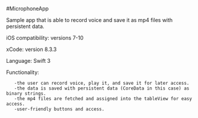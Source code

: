    #MicrophoneApp
	
Sample app that is able to record voice and save it as mp4 files with persistent data. 

   iOS compatibility:   versions 7-10
   
   xCode:               version 8.3.3
   
   Language:            Swift 3

   Functionality: 
   
       -the user can record voice, play it, and save it for later access.		 
       -the data is saved with persistent data (CoreData in this case) as binary strings. 
       -the mp4 files are fetched and assigned into the tableView for easy access.
       -user-friendly buttons and access.
       
       
